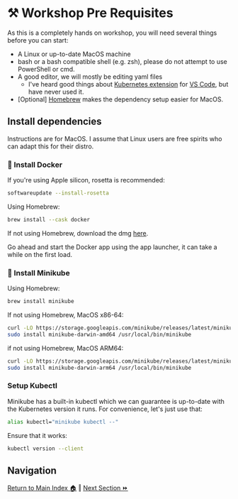 # ⚒️ Workshop Pre Requisites

As this is a completely hands on workshop, you will need several things before you can start:

- A Linux or up-to-date MacOS machine
- bash or a bash compatible shell (e.g. zsh), please do not attempt to use PowerShell or cmd.
- A good editor, we will mostly be editing yaml files
  - I've heard good things about [Kubernetes extension](https://marketplace.visualstudio.com/items?itemName=ms-kubernetes-tools.vscode-kubernetes-tools) for [VS Code](https://code.visualstudio.com/), but have never used it.
- [Optional] [Homebrew](https://brew.sh/) makes the dependency setup easier for MacOS.

## Install dependencies

Instructions are for MacOS. I assume that Linux users are free spirits who can adapt this for their distro.

### 🐋 Install Docker

If you're using Apple silicon, rosetta is recommended:
```bash
softwareupdate --install-rosetta
```

Using Homebrew:
```bash
brew install --cask docker
```

If not using Homebrew, download the dmg [here](https://docs.docker.com/desktop/install/mac-install/).

Go ahead and start the Docker app using the app launcher, it can take a while on the first load.

### 🧊 Install Minikube

Using Homebrew:
```bash
brew install minikube
```

If not using Homebrew, MacOS x86-64:
```bash
curl -LO https://storage.googleapis.com/minikube/releases/latest/minikube-darwin-amd64
sudo install minikube-darwin-amd64 /usr/local/bin/minikube
```

if not using Homebrew, MacOS ARM64:
```bash
curl -LO https://storage.googleapis.com/minikube/releases/latest/minikube-darwin-arm64
sudo install minikube-darwin-arm64 /usr/local/bin/minikube
```

### Setup Kubectl
Minikube has a built-in kubectl which we can guarantee is up-to-date with the Kubernetes version it runs. For convenience, let's just use that:
```bash
alias kubectl="minikube kubectl --"
```

Ensure that it works:
```bash
kubectl version --client
```

## Navigation

[Return to Main Index 🏠](../readme.md) ‖ [Next Section ⏩](../01-cluster/readme.md)
